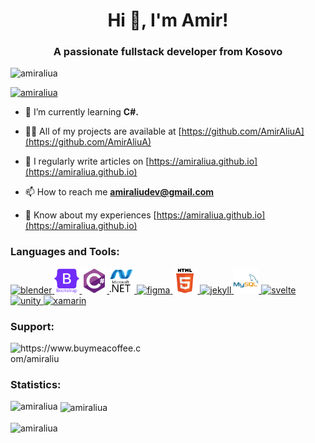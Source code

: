 <h1 align="center">Hi 👋, I'm Amir!</h1>
<h3 align="center">A passionate fullstack developer from Kosovo</h3>

<p align="left"> <img src="https://komarev.com/ghpvc/?username=amiraliua&label=Profile%20views&color=0e75b6&style=flat" alt="amiraliua" /> </p>

<p align="left"> <a href="https://github.com/ryo-ma/github-profile-trophy"><img src="https://github-profile-trophy.vercel.app/?username=amiraliua" alt="amiraliua" /></a> </p>

- 🌱 I’m currently learning **C#.**

- 👨‍💻 All of my projects are available at [https://github.com/AmirAliuA](https://github.com/AmirAliuA)

- 📝 I regularly write articles on [https://amiraliua.github.io](https://amiraliua.github.io)

- 📫 How to reach me **amiraliudev@gmail.com**

- 📄 Know about my experiences [https://amiraliua.github.io](https://amiraliua.github.io)


<h3 align="left">Languages and Tools:</h3>
<p align="left"> <a href="https://www.blender.org/" target="_blank"> <img src="https://download.blender.org/branding/community/blender_community_badge_white.svg" alt="blender" width="40" height="40"/> </a> <a href="https://getbootstrap.com" target="_blank"> <img src="https://raw.githubusercontent.com/devicons/devicon/master/icons/bootstrap/bootstrap-plain-wordmark.svg" alt="bootstrap" width="40" height="40"/> </a> <a href="https://www.w3schools.com/cs/" target="_blank"> <img src="https://raw.githubusercontent.com/devicons/devicon/master/icons/csharp/csharp-original.svg" alt="csharp" width="40" height="40"/> </a> <a href="https://dotnet.microsoft.com/" target="_blank"> <img src="https://raw.githubusercontent.com/devicons/devicon/master/icons/dot-net/dot-net-original-wordmark.svg" alt="dotnet" width="40" height="40"/> </a> <a href="https://www.figma.com/" target="_blank"> <img src="https://www.vectorlogo.zone/logos/figma/figma-icon.svg" alt="figma" width="40" height="40"/> </a> <a href="https://www.w3.org/html/" target="_blank"> <img src="https://raw.githubusercontent.com/devicons/devicon/master/icons/html5/html5-original-wordmark.svg" alt="html5" width="40" height="40"/> </a> <a href="https://jekyllrb.com/" target="_blank"> <img src="https://www.vectorlogo.zone/logos/jekyllrb/jekyllrb-icon.svg" alt="jekyll" width="40" height="40"/> </a> <a href="https://www.mysql.com/" target="_blank"> <img src="https://raw.githubusercontent.com/devicons/devicon/master/icons/mysql/mysql-original-wordmark.svg" alt="mysql" width="40" height="40"/> </a> <a href="https://svelte.dev" target="_blank"> <img src="https://upload.wikimedia.org/wikipedia/commons/1/1b/Svelte_Logo.svg" alt="svelte" width="40" height="40"/> </a> <a href="https://unity.com/" target="_blank"> <img src="https://www.vectorlogo.zone/logos/unity3d/unity3d-icon.svg" alt="unity" width="40" height="40"/> </a> <a href="https://dotnet.microsoft.com/apps/xamarin" target="_blank"> <img src="https://raw.githubusercontent.com/detain/svg-logos/780f25886640cef088af994181646db2f6b1a3f8/svg/xamarin.svg" alt="xamarin" width="40" height="40"/> </a> </p>

<h3 align="left">Support:</h3>
<p><a href="https://www.buymeacoffee.com/amiraliu"> <img align="left" src="https://cdn.buymeacoffee.com/buttons/v2/default-yellow.png" height="50" width="210" alt="https://www.buymeacoffee.com/amiraliu" /></a></p><br><br>

<h3 align="left">Statistics:</h3>
<p><img align="left" src="https://github-readme-stats.vercel.app/api/top-langs?username=amiraliua&show_icons=true&locale=en&layout=compact" alt="amiraliua" /></p>

<p>&nbsp;<img align="center" src="https://github-readme-stats.vercel.app/api?username=amiraliua&show_icons=true&locale=en" alt="amiraliua" /></p>

<p><img align="center" src="https://github-readme-streak-stats.herokuapp.com/?user=amiraliua&" alt="amiraliua" /></p>

